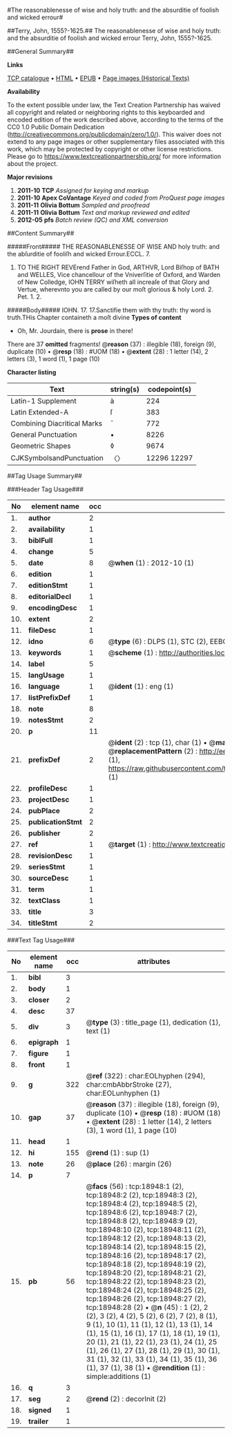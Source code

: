 #The reasonablenesse of wise and holy truth: and the absurditie of foolish and wicked errour#

##Terry, John, 1555?-1625.##
The reasonablenesse of wise and holy truth: and the absurditie of foolish and wicked errour
Terry, John, 1555?-1625.

##General Summary##

**Links**

[TCP catalogue](http://www.ota.ox.ac.uk/tcp/)  • 
[HTML](http://tei.it.ox.ac.uk/tcp/Texts-HTML/free/A13/A13629.html)  • 
[EPUB](http://tei.it.ox.ac.uk/tcp/Texts-EPUB/free/A13/A13629.epub) • 
[Page images (Historical Texts)](https://historicaltexts.jisc.ac.uk/eebo-99853561e)

**Availability**

To the extent possible under law, the Text Creation Partnership has waived all copyright and related or neighboring rights to this keyboarded and encoded edition of the work described above, according to the terms of the CC0 1.0 Public Domain Dedication (http://creativecommons.org/publicdomain/zero/1.0/). This waiver does not extend to any page images or other supplementary files associated with this work, which may be protected by copyright or other license restrictions. Please go to https://www.textcreationpartnership.org/ for more information about the project.

**Major revisions**

1. __2011-10__ __TCP__ *Assigned for keying and markup*
1. __2011-10__ __Apex CoVantage__ *Keyed and coded from ProQuest page images*
1. __2011-11__ __Olivia Bottum__ *Sampled and proofread*
1. __2011-11__ __Olivia Bottum__ *Text and markup reviewed and edited*
1. __2012-05__ __pfs__ *Batch review (QC) and XML conversion*

##Content Summary##

#####Front#####
THE REASONABLENESSE OF WISE AND holy truth: and the abſurditie of fooliſh and wicked Errour.ECCL. 7.
1. TO THE RIGHT REVErend Father in God, ARTHVR, Lord Biſhop of BATH and WELLES, Vice chancellour of the Vniverſitie of Oxford, and Warden of New Colledge, IOHN TERRY wiſheth all increaſe of that Glory and Vertue, wherevnto you are called by our moſt glorious & holy Lord. 2. Pet. 1. 2.

#####Body#####
IOHN. 17. 17.Sanctifie them with thy truth: thy word is truth.THis Chapter containeth a moſt divine 
**Types of content**

  * Oh, Mr. Jourdain, there is **prose** in there!

There are 37 **omitted** fragments! 
 @__reason__ (37) : illegible (18), foreign (9), duplicate (10)  •  @__resp__ (18) : #UOM (18)  •  @__extent__ (28) : 1 letter (14), 2 letters (3), 1 word (1), 1 page (10)

**Character listing**


|Text|string(s)|codepoint(s)|
|---|---|---|
|Latin-1 Supplement|à|224|
|Latin Extended-A|ſ|383|
|Combining             Diacritical Marks|̄|772|
|General Punctuation|•|8226|
|Geometric Shapes|◊|9674|
|CJKSymbolsandPunctuation|〈〉|12296 12297|

##Tag Usage Summary##

###Header Tag Usage###

|No|element name|occ|attributes|
|---|---|---|---|
|1.|__author__|2||
|2.|__availability__|1||
|3.|__biblFull__|1||
|4.|__change__|5||
|5.|__date__|8| @__when__ (1) : 2012-10 (1)|
|6.|__edition__|1||
|7.|__editionStmt__|1||
|8.|__editorialDecl__|1||
|9.|__encodingDesc__|1||
|10.|__extent__|2||
|11.|__fileDesc__|1||
|12.|__idno__|6| @__type__ (6) : DLPS (1), STC (2), EEBO-CITATION (1), PROQUEST (1), VID (1)|
|13.|__keywords__|1| @__scheme__ (1) : http://authorities.loc.gov/ (1)|
|14.|__label__|5||
|15.|__langUsage__|1||
|16.|__language__|1| @__ident__ (1) : eng (1)|
|17.|__listPrefixDef__|1||
|18.|__note__|8||
|19.|__notesStmt__|2||
|20.|__p__|11||
|21.|__prefixDef__|2| @__ident__ (2) : tcp (1), char (1)  •  @__matchPattern__ (2) : ([0-9\-]+):([0-9IVX]+) (1), (.+) (1)  •  @__replacementPattern__ (2) : http://eebo.chadwyck.com/downloadtiff?vid=$1&page=$2 (1), https://raw.githubusercontent.com/textcreationpartnership/Texts/master/tcpchars.xml#$1 (1)|
|22.|__profileDesc__|1||
|23.|__projectDesc__|1||
|24.|__pubPlace__|2||
|25.|__publicationStmt__|2||
|26.|__publisher__|2||
|27.|__ref__|1| @__target__ (1) : http://www.textcreationpartnership.org/docs/. (1)|
|28.|__revisionDesc__|1||
|29.|__seriesStmt__|1||
|30.|__sourceDesc__|1||
|31.|__term__|1||
|32.|__textClass__|1||
|33.|__title__|3||
|34.|__titleStmt__|2||


###Text Tag Usage###

|No|element name|occ|attributes|
|---|---|---|---|
|1.|__bibl__|3||
|2.|__body__|1||
|3.|__closer__|2||
|4.|__desc__|37||
|5.|__div__|3| @__type__ (3) : title_page (1), dedication (1), text (1)|
|6.|__epigraph__|1||
|7.|__figure__|1||
|8.|__front__|1||
|9.|__g__|322| @__ref__ (322) : char:EOLhyphen (294), char:cmbAbbrStroke (27), char:EOLunhyphen (1)|
|10.|__gap__|37| @__reason__ (37) : illegible (18), foreign (9), duplicate (10)  •  @__resp__ (18) : #UOM (18)  •  @__extent__ (28) : 1 letter (14), 2 letters (3), 1 word (1), 1 page (10)|
|11.|__head__|1||
|12.|__hi__|155| @__rend__ (1) : sup (1)|
|13.|__note__|26| @__place__ (26) : margin (26)|
|14.|__p__|7||
|15.|__pb__|56| @__facs__ (56) : tcp:18948:1 (2), tcp:18948:2 (2), tcp:18948:3 (2), tcp:18948:4 (2), tcp:18948:5 (2), tcp:18948:6 (2), tcp:18948:7 (2), tcp:18948:8 (2), tcp:18948:9 (2), tcp:18948:10 (2), tcp:18948:11 (2), tcp:18948:12 (2), tcp:18948:13 (2), tcp:18948:14 (2), tcp:18948:15 (2), tcp:18948:16 (2), tcp:18948:17 (2), tcp:18948:18 (2), tcp:18948:19 (2), tcp:18948:20 (2), tcp:18948:21 (2), tcp:18948:22 (2), tcp:18948:23 (2), tcp:18948:24 (2), tcp:18948:25 (2), tcp:18948:26 (2), tcp:18948:27 (2), tcp:18948:28 (2)  •  @__n__ (45) : 1 (2), 2 (2), 3 (2), 4 (2), 5 (2), 6 (2), 7 (2), 8 (1), 9 (1), 10 (1), 11 (1), 12 (1), 13 (1), 14 (1), 15 (1), 16 (1), 17 (1), 18 (1), 19 (1), 20 (1), 21 (1), 22 (1), 23 (1), 24 (1), 25 (1), 26 (1), 27 (1), 28 (1), 29 (1), 30 (1), 31 (1), 32 (1), 33 (1), 34 (1), 35 (1), 36 (1), 37 (1), 38 (1)  •  @__rendition__ (1) : simple:additions (1)|
|16.|__q__|3||
|17.|__seg__|2| @__rend__ (2) : decorInit (2)|
|18.|__signed__|1||
|19.|__trailer__|1||
